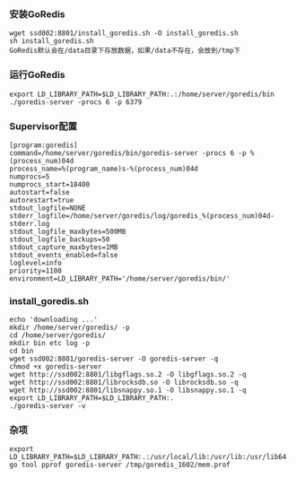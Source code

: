 
### 安装GoRedis
	wget ssd002:8801/install_goredis.sh -O install_goredis.sh
	sh install_goredis.sh
	GoRedis默认会在/data目录下存放数据，如果/data不存在，会放到/tmp下
	
### 运行GoRedis
	export LD_LIBRARY_PATH=$LD_LIBRARY_PATH:.:/home/server/goredis/bin
	./goredis-server -procs 6 -p 6379

### Supervisor配置
	[program:goredis]
	command=/home/server/goredis/bin/goredis-server -procs 6 -p %(process_num)04d
	process_name=%(program_name)s-%(process_num)04d
	numprocs=5
	numprocs_start=18400
	autostart=false
	autorestart=true
	stdout_logfile=NONE
	stderr_logfile=/home/server/goredis/log/goredis_%(process_num)04d-stderr.log
	stdout_logfile_maxbytes=500MB
	stdout_logfile_backups=50
	stdout_capture_maxbytes=1MB
	stdout_events_enabled=false
	loglevel=info
	priority=1100
	environment=LD_LIBRARY_PATH='/home/server/goredis/bin/'

### install_goredis.sh
	echo 'downloading ...'
	mkdir /home/server/goredis/ -p
	cd /home/server/goredis/
	mkdir bin etc log -p
	cd bin
	wget ssd002:8801/goredis-server -O goredis-server -q
	chmod +x goredis-server
	wget http://ssd002:8801/libgflags.so.2 -O libgflags.so.2 -q
	wget http://ssd002:8801/librocksdb.so -O librocksdb.so -q
	wget http://ssd002:8801/libsnappy.so.1 -O libsnappy.so.1 -q
	export LD_LIBRARY_PATH=$LD_LIBRARY_PATH:.
	./goredis-server -v

### 杂项
	export LD_LIBRARY_PATH=$LD_LIBRARY_PATH:.:/usr/local/lib:/usr/lib:/usr/lib64
	go tool pprof goredis-server /tmp/goredis_1602/mem.prof
